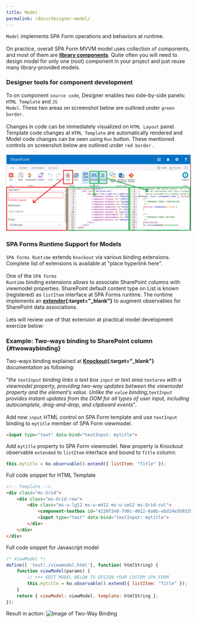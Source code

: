 ```yaml
---
title: Model
permalink: /docs/designer-model/
---
```

<code>Model</code> implements SPA Form operations and behaviors at runtime. 
<br/>
<br/>
On practice, overall SPA Form MVVM model uses collection of components, and most of them are <b>[library components](/docs/designer-syslibrary/#syscomponents)</b>. Quite often you will need to design model for only one (root) component in your project and just reuse many library-provided models. 

### Designer tools for component development
To on component <code>source code</code>, Designer enables two side-by-side panels: <code>HTML Template</code> and <code>JS Model</code>.  These two areas on screenshot below are outlined under <code class="option">green border</code>.
<br/>
<br/>
Changes in code can be immediately visualized on <code>HTML Layout</code> panel. Template code changes at <code>HTML Template</code> are automatically rendered and Model code changes can be seen using <code>Run</code> button. These mentioned controls on screenshot below are outlined under <code class="project">red border</code> . 
<br/>
<br/> 
![Image of Ribbon Model](/img/form-ribbon-model.png)
<br/>
### SPA Forms Runtime Support for Models
<code>SPA Forms Runtime</code> extends <code>Knockout</code> via various binding extensions. Complete list of extensions is available at "place hyperlink here".
<br/>
<br/>
One of the <code>SPA Forms Runtime</code> binding extensions allows to associate SharePoint columns with viewmodel properties. SharePoint default content type on List is known (registered) as <code>listItem</code> interface at SPA Forms runtime. The runtime implements an <b>[extender](http://knockoutjs.com/documentation/extenders.html){:target="_blank"}</b> to augment observables for SharePoint data associations. 
<br/>
<br/>
Lets will review use of that extension at practical model development exercize below:

### Example: Two-ways binding to SharePoint column {#twowaybinding}

Two-ways binding explained at <b>[Knockout](http://knockoutjs.com/documentation/textinput-binding.html){:target="_blank"}</b> documentation as following:
<br/>
<br/>
"<i>the <code>textInput</code> binding links a text box <code>input</code> or text area <code>textarea</code> with a viewmodel property, providing two-way updates between the viewmodel property and the element’s value. Unlike the <code>value</code> binding,<code>textInput</code> provides instant updates from the DOM for all types of user input, including autocomplete, drag-and-drop, and clipboard events</i>".
<br/>
<br/>
Add new <code>input</code> HTML control on SPA Form template and use <code>textInput</code> binding to <code>mytitle</code> member of SPA Form viewmodel. 
```html
<input type="text" data-bind="textInput: mytitle">
```
Add <code>mytitle</code> property to SPA Form viewmodel. New property is Knockout observable <code>extended</code> to <code>listItem</code> interface and bound to <code>Title</code> column:
```javascript
this.mytitle = ko.observable().extend({ listItem: "Title" });
```
Full code snippet for HTML Template
```html
<!-- Template -->
<div class="ms-Grid">
    <div class="ms-Grid-row">
        <div class="ms-u-lg12 ms-u-md12 ms-u-sm12 ms-Grid-col">
            <component-textbox id="4228f2e8-7d0c-4012-8a8b-ebd14e3b9335" params="'InternalName':'Title','Title':'Title','Description':'','MaxLength':255,'DefaultValue':null,'FieldTypeKind':2,'ReadOnlyField':false,'Required':true" class=""></component-textbox>
            <input type="text" data-bind="textInput: mytitle"> 
        </div>
    </div>
</div>
```
Full code snippet for Javascript model
```javascript
/* ViewModel */
define([ 'text!./viewmodel.html'], function( htmlString) {
    function viewModel(params) {
        // +++ EDIT MODEL BELOW TO DESIGN YOUR CUSTOM SPA FORM
        this.mytitle = ko.observable().extend({ listItem: "Title" });
    }
    return { viewModel: viewModel, template: htmlString };
});
```
Result in action:
![Image of Two-Way Binding](/img/designer-model.gif)
<br/>


